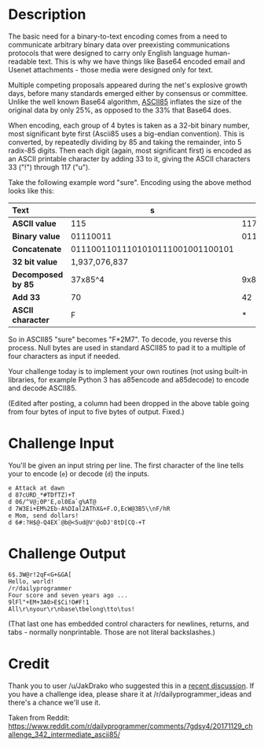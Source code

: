 # Description

The basic need for a binary-to-text encoding comes from a need to communicate arbitrary binary data over preexisting communications protocols that were designed to carry only English language human-readable text. This is why we have things like Base64 encoded email and Usenet attachments - those media were designed only for text. 

Multiple competing proposals appeared during the net's explosive growth days, before many standards emerged either by consensus or committee. Unlike the well known Base64 algorithm, [ASCII85](https://en.wikipedia.org/wiki/Ascii85) inflates the size of the original data by only 25%, as opposed to the 33% that Base64 does. 

When encoding, each group of 4 bytes is taken as a 32-bit binary number, most significant byte first (Ascii85 uses a big-endian convention). This is converted, by repeatedly dividing by 85 and taking the remainder, into 5 radix-85 digits. Then each digit (again, most significant first) is encoded as an ASCII printable character by adding 33 to it, giving the ASCII characters 33 ("!") through 117 ("u").

Take the following example word "sure". Encoding using the above method looks like this:

| Text        | s | u | r | e ||
|:------------|---|---|---|---|-|
| **ASCII value** | 115 | 117 | 114 | 101 ||
| **Binary value** | 01110011 | 01110101 | 01110010 | 01100101 ||
| **Concatenate** | 01110011011101010111001001100101 | 
| **32 bit value** | 1,937,076,837 |
| **Decomposed by 85** | 37x85^4 | 9x85^3 | 17x85^2 | 44x85^1 | 22 |
| **Add 33**     | 70 | 42 | 50 | 77 | 55 |
| **ASCII character** | F | * | 2 | M | 7 |

So in ASCII85 "sure" becomes "F*2M7". To decode, you reverse this process. Null bytes are used in standard ASCII85 to pad it to a multiple of four characters as input if needed. 

Your challenge today is to implement your own routines (not using built-in libraries, for example Python 3 has a85encode and a85decode) to encode and decode ASCII85. 

(Edited after posting, a column had been dropped in the above table going from four bytes of input to five bytes of output. Fixed.)

# Challenge Input

You'll be given an input string per line. The first character of the line tells your to encode (`e`) or decode (`d`) the inputs. 

    e Attack at dawn
    d 87cURD_*#TDfTZ)+T
    d 06/^V@;0P'E,ol0Ea`g%AT@
    d 7W3Ei+EM%2Eb-A%DIal2AThX&+F.O,EcW@3B5\\nF/hR
    e Mom, send dollars!
    d 6#:?H$@-Q4EX`@b@<5ud@V'@oDJ'8tD[CQ-+T

# Challenge Output

    6$.3W@r!2qF<G+&GA[
    Hello, world!
    /r/dailyprogrammer
    Four score and seven years ago ...
    9lFl"+EM+3A0>E$Ci!O#F!1
    All\r\nyour\r\nbase\tbelong\tto\tus!

(That last one has embedded control characters for newlines, returns, and tabs - normally nonprintable. Those are not literal backslashes.)

# Credit

Thank you to user /u/JakDrako who suggested this in a [recent discussion](https://www.reddit.com/r/dailyprogrammer_ideas/comments/7df2dx/intermediate_base64_encodedecode/). If you have a challenge idea, please share it at /r/dailyprogrammer_ideas and there's a chance we'll use it. 

Taken from Reddit: https://www.reddit.com/r/dailyprogrammer/comments/7gdsy4/20171129_challenge_342_intermediate_ascii85/